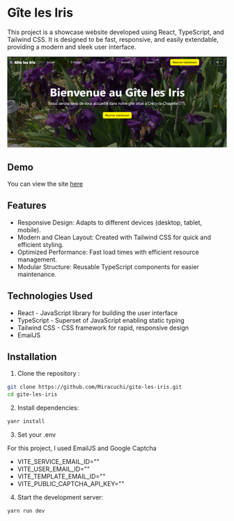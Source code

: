 # Gîte les Iris

This project is a showcase website developed using React, TypeScript, and Tailwind CSS. It is designed to be fast, responsive, and easily extendable, providing a modern and sleek user interface.

[![homescreen](./public/assets/pictures/home.png)](https://gite-les-iris.vercel.app/)

## Demo

You can view the site [here](https://gite-les-iris.vercel.app/)

## Features

- Responsive Design: Adapts to different devices (desktop, tablet, mobile).
- Modern and Clean Layout: Created with Tailwind CSS for quick and efficient styling.
- Optimized Performance: Fast load times with efficient resource management.
- Modular Structure: Reusable TypeScript components for easier maintenance.

## Technologies Used

- React - JavaScript library for building the user interface
- TypeScript - Superset of JavaScript enabling static typing
- Tailwind CSS - CSS framework for rapid, responsive design
- EmailJS

## Installation

1. Clone the repository :

```bash
git clone https://github.com/Miracuchi/gite-les-iris.git
cd gite-les-iris
```

2. Install dependencies:

```bash
yanr install
```

3. Set your .env

For this project, I used EmailJS and Google Captcha

- VITE_SERVICE_EMAIL_ID=""
- VITE_USER_EMAIL_ID=""
- VITE_TEMPLATE_EMAIL_ID=""
- VITE_PUBLIC_CAPTCHA_API_KEY=""

4. Start the development server:

```bash
yarn run dev
```
